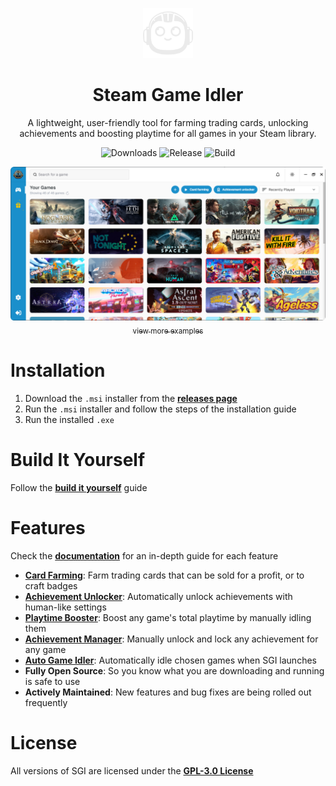 <p align="center">
  <img src="./public/logo.png" width="80" alt="Click for larger image">
</p>

<h1 align="center">Steam Game Idler</h1>

<p align="center">
A lightweight, user-friendly tool for farming trading cards, unlocking achievements and boosting playtime for all games in your Steam library.
</p>

<p align="center">
  <img src="https://img.shields.io/github/downloads/zevnda/steam-game-idler/total?style=for-the-badge" alt="Downloads">
  <img src="https://img.shields.io/github/v/release/zevnda/steam-game-idler?style=for-the-badge&label=Version" alt="Release">
  <img src="https://img.shields.io/github/actions/workflow/status/zevnda/steam-game-idler/release.yml?style=for-the-badge" alt="Build">
</p>

<p align="center">
  <img src="./public/example_one.png" width="700" alt="Click for larger image">
  <br>
  <a href="https://steamgameidler.vercel.app/gallery"><sub>view more examples</sub></a>
</p>

# Installation
1. Download the `.msi` installer from the **[releases page](https://github.com/zevnda/steam-game-idler/releases/latest)**
2. Run the `.msi` installer and follow the steps of the installation guide
3. Run the installed `.exe`

# Build It Yourself
Follow the **[build it yourself](https://steamgameidler.vercel.app/get-started/build-it-yourself)** guide

# Features
Check the **[documentation](https://steamgameidler.vercel.app/)** for an in-depth guide for each feature

* **[Card Farming](https://steamgameidler.vercel.app/features/card-farming)**: Farm trading cards that can be sold for a profit, or to craft badges
* **[Achievement Unlocker](https://steamgameidler.vercel.app/features/achievement-unlocker)**: Automatically unlock achievements with human-like settings
* **[Playtime Booster](https://steamgameidler.vercel.app/features/playtime-booster)**: Boost any game's total playtime by manually idling them
* **[Achievement Manager](https://steamgameidler.vercel.app/features/achievement-manager)**: Manually unlock and lock any achievement for any game
* **[Auto Game Idler](https://steamgameidler.vercel.app/features/auto-idler)**: Automatically idle chosen games when SGI launches
* **Fully Open Source**: So you know what you are downloading and running is safe to use
* **Actively Maintained**: New features and bug fixes are being rolled out frequently

# License
All versions of SGI are licensed under the **[GPL-3.0 License](./LICENSE)**
